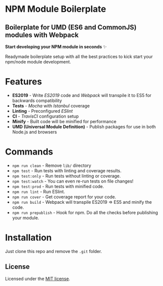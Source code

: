 # NPM Module Boilerplate

## Boilerplate for UMD (ES6 and CommonJS) modules with Webpack

**Start developing your NPM module in seconds** ✨

Readymade boilerplate setup with all the best practices to kick start your npm/node module development.

# Features

* **ES2019** - Write _ES2019_ code and _Webpack_ will transpile it to ES5 for backwards compatibility
* **Tests** - _Mocha_ with _Istanbul_ coverage
* **Linting** - Preconfigured _ESlint_
* **CI** - _TravisCI_ configuration setup
* **Minify** - Built code will be minified for performance
* **UMD (Universal Module Definition)** - Publish packages for use in both Node.js and browsers

# Commands
- `npm run clean` - Remove `lib/` directory
- `npm test` - Run tests with linting and coverage results.
- `npm test:only` - Run tests without linting or coverage.
- `npm test:watch` - You can even re-run tests on file changes!
- `npm test:prod` - Run tests with minified code.
- `npm run lint` - Run ESlint.
- `npm run cover` - Get coverage report for your code.
- `npm run build` - Webpack will transpile ES2019 => ES5 and minify the code.
- `npm run prepublish` - Hook for npm. Do all the checks before publishing your module.

# Installation

Just clone this repo and remove the `.git` folder.

## License

Licensed under the [MIT license](LICENSE).
